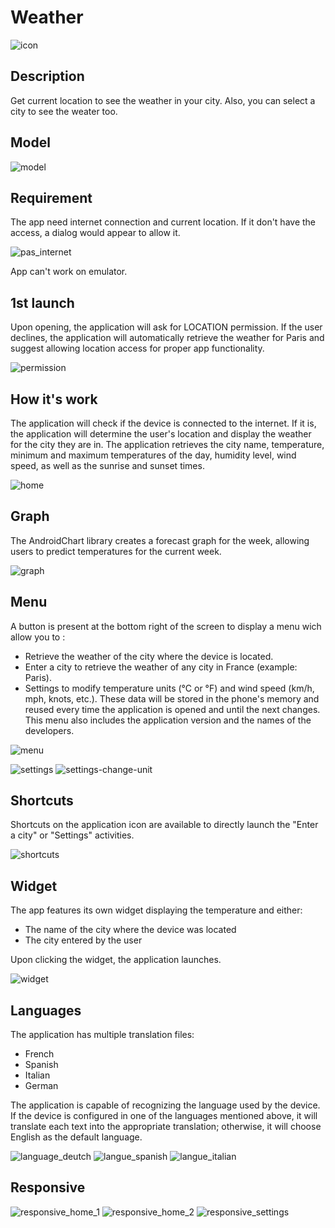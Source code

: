 # Weather

![icon](https://user-images.githubusercontent.com/72151831/104051425-63967780-51e8-11eb-9e6e-8582d3ead120.png)



## Description
Get current location to see the weather in your city. Also, you can select a city to see the weater too.

## Model

![model](https://user-images.githubusercontent.com/72151831/107120087-cf254080-688b-11eb-8c12-7600e3e063f4.png)



## Requirement
The app need internet connection and current location. If it don't have the access, a dialog would appear to allow it.

![pas_internet](https://user-images.githubusercontent.com/72151831/104051027-c3d8e980-51e7-11eb-9d8a-d34d50fc6c78.jpg)

App can't work on emulator.


## 1st launch
Upon opening, the application will ask for LOCATION permission. If the user declines, the application will automatically retrieve the weather for Paris and suggest allowing location access for proper app functionality.

![permission](https://user-images.githubusercontent.com/72151831/104051128-ecf97a00-51e7-11eb-9107-7d80dc9344a8.jpg)



## How it's work 
The application will check if the device is connected to the internet. If it is, the application will determine the user's location and display the weather for the city they are in. The application retrieves the city name, temperature, minimum and maximum temperatures of the day, humidity level, wind speed, as well as the sunrise and sunset times.

![home](https://user-images.githubusercontent.com/72151831/104054704-dd7d2f80-51ed-11eb-921f-cc358eff54c3.jpg)



## Graph
The AndroidChart library creates a forecast graph for the week, allowing users to predict temperatures for the current week.

![graph](https://user-images.githubusercontent.com/72151831/104054580-a73fb000-51ed-11eb-8f2b-60d2b9bd3130.jpg)



## Menu
A button is present at the bottom right of the screen to display a menu wich allow you to : 
- Retrieve the weather of the city where the device is located.
- Enter a city to retrieve the weather of any city in France (example: Paris).
- Settings to modify temperature units (°C or °F) and wind speed (km/h, mph, knots, etc.). These data will be stored in the phone's memory and reused every time the application is opened and until the next changes. This menu also includes the application version and the names of the developers.

![menu](https://user-images.githubusercontent.com/72151831/104052188-9e4cdf80-51e9-11eb-84ba-8f18394de4df.jpg)

![settings](https://user-images.githubusercontent.com/72151831/104051160-fbe02c80-51e7-11eb-9180-b7768efde4a8.jpg)
![settings-change-unit](https://user-images.githubusercontent.com/72151831/104051166-fd115980-51e7-11eb-946b-ce6d6ef73531.jpg)



## Shortcuts
Shortcuts on the application icon are available to directly launch the "Enter a city" or "Settings" activities.

![shortcuts](https://user-images.githubusercontent.com/72151831/104051071-d6532300-51e7-11eb-9b4c-c93d8f0c85ab.jpg)



## Widget
The app features its own widget displaying the temperature and either:
- The name of the city where the device was located
- The city entered by the user

Upon clicking the widget, the application launches.

![widget](https://user-images.githubusercontent.com/72151831/104051113-e408a880-51e7-11eb-9116-96978f6c0429.jpg)


## Languages
The application has multiple translation files:
- French
- Spanish
- Italian
- German

The application is capable of recognizing the language used by the device. If the device is configured in one of the languages mentioned above, it will translate each text into the appropriate translation; otherwise, it will choose English as the default language.

![language_deutch](https://user-images.githubusercontent.com/72151831/104055061-67c59380-51ee-11eb-9dc4-9ddb964e4e21.jpg)
![langue_spanish](https://user-images.githubusercontent.com/72151831/104055065-685e2a00-51ee-11eb-9379-f927065e2896.jpg)
![langue_italian](https://user-images.githubusercontent.com/72151831/104055066-685e2a00-51ee-11eb-930e-1af31e06d644.jpg)



## Responsive

![responsive_home_1](https://user-images.githubusercontent.com/72151831/104055339-e6223580-51ee-11eb-8516-a90bcc2d973e.jpg)
![responsive_home_2](https://user-images.githubusercontent.com/72151831/104055340-e6bacc00-51ee-11eb-99c6-c24a36dfed8e.jpg)
![responsive_settings](https://user-images.githubusercontent.com/72151831/104055341-e6bacc00-51ee-11eb-808c-7df7d6d38245.jpg)



